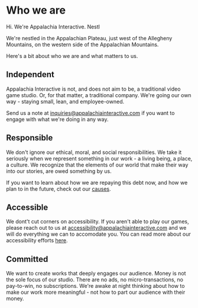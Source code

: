 # Who we are

Hi.  We're Appalachia Interactive.  Nestl

We're nestled in the Appalachian Plateau, just west of the Allegheny Mountains, on the western side of the Appalachian Mountains.

Here's a bit about who we are and what matters to us.

## Independent

Appalachia Interactive is not, and does not aim to be, a traditional video game studio.  Or, for that matter, a traditional company.  We're going our own way - staying small, lean, and employee-owned.  

Send us a note at [inquiries@appalachiainteractive.com](mailto:inquiries@appalachiainteractive.com) if you want to engage with what we're doing in any way.

## Responsible

We don't ignore our ethical, moral, and social responsibilities.  We take it seriously when we represent something in our work - a living being, a place, a culture.  We recognize that the elements of our world that make their way into our stories, are owed something by us.

If you want to learn about how we are repaying this debt now, and how we plan to in the future, check out our [causes](https://appalachiainteractive.com/causes).

## Accessible

We dont't cut corners on accessibility.  If you aren't able to play our games, please reach out to us at [accessibility@appalachiainteractive.com](mailto:accessibility@appalachiainteractive.com) and we will do everything we can to accomodate you.  You can read more about our accessibility efforts [here](https://appalachiainteractive.com/accessibility).

## Committed

We want to create works that deeply engages our audience.  Money is not the sole focus of our studio.  There are no ads, no micro-transactions, no pay-to-win, no subscriptions.  We're awake at night thinking about how to make our work more meaningful - not how to part our audience with their money.

